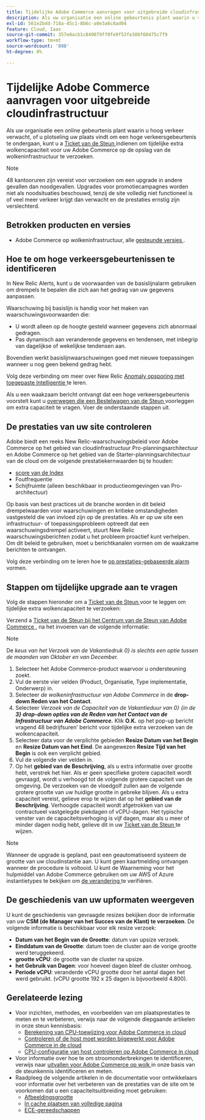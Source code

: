 ```yaml
---
title: Tijdelijke Adobe Commerce aanvragen voor uitgebreide cloudinfrastructuur
description: Als uw organisatie een online gebeurtenis plant waarin u veel verkeer verwacht, of u plotseling vindt dat uw site een gebeurtenis met veel verkeer ondergaat, kunt u een [Support Ticket] (/help/help-center-guide/help-center/magento-help-center-user-guide.md#submit-ticket) indienen om tijdelijke extra cloudcapaciteit voor uw Adobe Commerce in de cloudinfrastructuur aan te vragen.
exl-id: 561e2bdd-718a-45c1-8b6c-a0e3a6c8ad04
feature: Cloud, Iaas
source-git-commit: 357e0acb1c849079ff0fe9f53fe386f60475c7f9
workflow-type: tm+mt
source-wordcount: '898'
ht-degree: 0%

---
```


# Tijdelijke Adobe Commerce aanvragen voor uitgebreide cloudinfrastructuur

Als uw organisatie een online gebeurtenis plant waarin u hoog verkeer verwacht, of u plotseling uw plaats vindt om een hoge verkeersgebeurtenis te ondergaan, kunt u a [ Ticket van de Steun ](/help/help-center-guide/help-center/magento-help-center-user-guide.md#submit-ticket) indienen om tijdelijke extra wolkencapaciteit voor uw Adobe Commerce op de opslag van de wolkeninfrastructuur te verzoeken.

>[!NOTE]
>
>48 kantooruren zijn vereist voor verzoeken om een upgrade in andere gevallen dan noodgevallen. Upgrades voor promotiecampagnes worden niet als noodsituaties beschouwd, tenzij de site volledig niet functioneel is of veel meer verkeer krijgt dan verwacht en de prestaties ernstig zijn verslechterd.

## Betrokken producten en versies

* Adobe Commerce op wolkeninfrastructuur, alle [ gesteunde versies ](https://www.adobe.com/content/dam/cc/en/legal/terms/enterprise/pdfs/Adobe-Commerce-Software-Lifecycle-Policy.pdf).

## Hoe te om hoge verkeersgebeurtenissen te identificeren

In New Relic Alerts, kunt u de voorwaarden van de basislijnalarm gebruiken om drempels te bepalen die zich aan het gedrag van uw gegevens aanpassen.

Waarschuwing bij basislijn is handig voor het maken van waarschuwingsvoorwaarden die:

* U wordt alleen op de hoogte gesteld wanneer gegevens zich abnormaal gedragen.
* Pas dynamisch aan veranderende gegevens en tendensen, met inbegrip van dagelijkse of wekelijkse tendensen aan.

Bovendien werkt basislijnwaarschuwingen goed met nieuwe toepassingen wanneer u nog geen bekend gedrag hebt.

Volg deze verbinding om meer over New Relic [ Anomaly opsporing met toegepaste Intelligentie ](https://docs.newrelic.com/docs/alerts-applied-intelligence/applied-intelligence/anomaly-detection/anomaly-detection-applied-intelligence/) te leren.

Als u een waakzaam bericht ontvangt dat een hoge verkeersgebeurtenis voorstelt kunt u [ overwegen die een Bestelwagen van de Steun ](/docs/commerce-knowledge-base/kb/help-center-guide/magento-help-center-user-guide.html?lang=en#submit-ticket) voorleggen om extra capaciteit te vragen. Voer de onderstaande stappen uit.

## De prestaties van uw site controleren

Adobe biedt een reeks New Relic-waarschuwingsbeleid voor Adobe Commerce op het gebied van cloudinfrastructuur Pro-planningsarchitectuur en Adobe Commerce op het gebied van de Starter-planningsarchitectuur van de cloud om de volgende prestatiekernwaarden bij te houden:

* [ score van de Index ](https://docs.newrelic.com/docs/apm/new-relic-apm/apdex/apdex-measure-user-satisfaction)
* Foutfrequentie
* Schijfruimte (alleen beschikbaar in productieomgevingen van Pro-architectuur)

Op basis van best practices uit de branche worden in dit beleid drempelwaarden voor waarschuwingen en kritieke omstandigheden vastgesteld die van invloed zijn op de prestaties. Als er op uw site een infrastructuur- of toepassingsprobleem optreedt dat een waarschuwingsdrempel activeert, stuurt New Relic waarschuwingsberichten zodat u het probleem proactief kunt verhelpen. Om dit beleid te gebruiken, moet u berichtkanalen vormen om de waakzame berichten te ontvangen.

Volg deze verbinding om te leren hoe te [ op prestaties-gebaseerde alarm ](/docs/commerce-cloud-service/user-guide/monitor/new-relic.html#monitor-performance-with-managed-alerts) vormen.

## Stappen om tijdelijke upgrade aan te vragen

Volg de stappen hieronder om a [ Ticket van de Steun ](/docs/commerce-knowledge-base/kb/help-center-guide/magento-help-center-user-guide.html?lang=en#submit-ticket) voor te leggen om tijdelijke extra wolkencapaciteit te verzoeken:

Verzend a [ Ticket van de Steun bij het Centrum van de Steun van Adobe Commerce ](/help/help-center-guide/help-center/magento-help-center-user-guide.md#submit-ticket), na het invoeren van de volgende informatie:

>[!NOTE]
>
>De *keus van het Verzoek van de Vakantiedruk 0} is slechts een optie tussen de maanden van Oktober en van December.*

1. Selecteer het Adobe Commerce-product waarvoor u ondersteuning zoekt.
1. Vul de eerste vier velden (Product, Organisatie, Type implementatie, Onderwerp) in.
1. Selecteer *de wolkeninfrastructuur van Adobe Commerce* in de **drop-down Reden van het Contact**.
1. Selecteer *Verzoek van de Capaciteit van de Vakantieduur van 0} {in de **3} drop-down opties van de Reden van het Contact van de Infrastructuur van Adobe Commerce.*** Klik **O.K.** op het pop-up bericht vragend 48 bedrijfsuren&#39; bericht voor tijdelijke extra verzoeken van de wolkencapaciteit.
1. Selecteer data voor de verplichte gebieden **Resize Datum van het Begin** en **Resize Datum van het Eind**. De aangewezen **Resize Tijd van het Begin** is ook een verplicht gebied.
1. Vul de volgende vier velden in.
1. Op het **gebied van de Beschrijving**, als u extra informatie over grootte hebt, verstrek het hier. Als er geen specifieke grotere capaciteit wordt gevraagd, wordt u verhoogd tot de volgende grotere capaciteit van de omgeving. De verzoeken van de vloedgolf zullen aan de volgende grotere grootte van uw huidige grootte in gebreke blijven. Als u extra capaciteit vereist, gelieve erop te wijzen dat op het **gebied van de Beschrijving**. Verhoogde capaciteit wordt afgetrokken van uw contractueel vastgelegde piekdagen of vCPU-dagen. Het typische venster van de capaciteitsverhoging is vijf dagen, maar als u meer of minder dagen nodig hebt, gelieve dit in uw [ Ticket van de Steun ](/help/help-center-guide/help-center/magento-help-center-user-guide.md#submit-ticket) te wijzen.

>[!NOTE]
>
>Wanneer de upgrade is gepland, past een geautomatiseerd systeem de grootte van uw cloudinstantie aan. U kunt geen kaartmelding ontvangen wanneer de procedure is voltooid. U kunt de Waarneming voor het hulpmiddel van Adobe Commerce gebruiken om uw AWS of Azure instantietypes te bekijken om [ de verandering ](/help/how-to/general/check-vcpu-using-observation-for-adobe-commerce.md) te verifiëren.

## De geschiedenis van uw upformaten weergeven

U kunt de geschiedenis van gevraagde resizes bekijken door de informatie van uw **CSM (de Manager van het Succes van de Klant) te verzoeken**.
De volgende informatie is beschikbaar voor elk resize verzoek:

* **Datum van het Begin van de Grootte**: datum van upsize verzoek.
* **Einddatum van de Grootte**: datum toen de cluster aan de vorige grootte werd teruggekeerd.
* **grootte vCPU**: de grootte van de cluster na upsize.
* **het Gebruik van Dagen**: voor hoeveel dagen bleef de cluster omhoog.
* **Periode vCPU**: veranderde vCPU grootte door het aantal dagen het werd gebruikt. (vCPU grootte 192 x 25 dagen is bijvoorbeeld 4.800).


## Gerelateerde lezing

* Voor inzichten, methodes, en voorbeelden van om plaatsprestaties te meten en te verbeteren, verwijs naar de volgende diepgaande artikelen in onze steun kennisbasis:
   * [Berekening van CPU-toewijzing voor Adobe Commerce in cloud](/docs/commerce-knowledge-base/kb/how-to/magento-commerce-cloud-cpu-allocation-calculation.html)
   * [Controleren of de host moet worden bijgewerkt voor Adobe Commerce in de cloud](/docs/commerce-knowledge-base/kb/how-to/magento-commerce-cloud-check-if-upsize-for-hosts-instances-is-needed.html)
   * [CPU-configuratie van host controleren op Adobe Commerce in cloud](/docs/commerce-knowledge-base/kb/how-to/magento-commerce-cloud-check-hosts-cpu-configuration.html)
* Voor informatie over hoe te om stroomonderbrekingen te identificeren, verwijs naar [ uitvallen voor Adobe Commerce op wolk ](/docs/commerce-knowledge-base/kb/how-to/how-to-identify-outages.html) in onze basis van de steunkennis identificeren en meten.
* Raadpleeg de volgende artikelen in de documentatie voor ontwikkelaars voor informatie over het verbeteren van de prestaties van de site om te voorkomen dat u een capaciteitsuitbreiding moet gebruiken:
   * [Afbeeldingsgrootte](/docs/commerce-admin/catalog/products/digital-assets/product-image-config.html#product-image-resizing)
   * [In cache plaatsen van volledige pagina](/docs/commerce-admin/systems/tools/cache-management.html#full-page-caching)
   * [ECE-gereedschappen](/docs/commerce-cloud-service/user-guide/dev-tools/ece-tools/package-overview.html)
